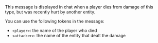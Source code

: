 This message is displayed in chat when a player dies from damage of this type, but was recently hurt by another entity.

You can use the following tokens in the message:
- `<player>`: the name of the player who died
- `<attacker>`: the name of the entity that dealt the damage